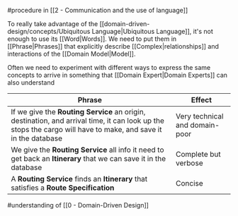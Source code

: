 #procedure in [[2 - Communication and the use of language]]

To really take advantage of the [[domain-driven-design/concepts/Ubiquitous Language|Ubiquitous Language]], it's not enough to use its [[Word|Words]]. We need to put them in [[Phrase|Phrases]] that explicitly describe [[Complex|relationships]] and interactions of the [[Domain Model|Model]].

Often we need to experiment with different ways to express the same concepts to arrive in something that [[Domain Expert|Domain Experts]] can also understand

| Phrase                                                                                                                                                         | Effect                         |
| -------------------------------------------------------------------------------------------------------------------------------------------------------------- | ------------------------------ |
| If we give the **Routing Service** an origin, destination, and arrival time, it can look up the stops the cargo will have to make, and save it in the database | Very technical and domain-poor |
| We give the **Routing Service** all info it need to get back an **Itinerary** that we can save it in the database                                              | Complete but verbose           |
| A **Routing Service** finds an **Itinerary** that satisfies a **Route Specification**                                                                          | Concise                        |

#understanding of [[0 - Domain-Driven Design]]
